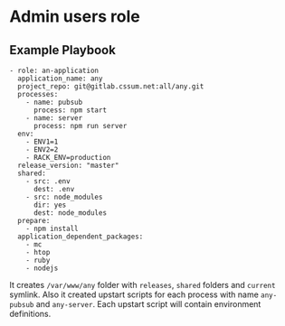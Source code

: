 Admin users role
=========

Example Playbook
----------------

    - role: an-application
      application_name: any
      project_repo: git@gitlab.cssum.net:all/any.git
      processes:
        - name: pubsub
          process: npm start
        - name: server
          process: npm run server
      env:
        - ENV1=1
        - ENV2=2
        - RACK_ENV=production
      release_version: "master"
      shared:
        - src: .env
          dest: .env
        - src: node_modules
          dir: yes
          dest: node_modules
      prepare:
        - npm install
      application_dependent_packages:
        - mc
        - htop
        - ruby
        - nodejs

It creates `/var/www/any` folder with `releases`, `shared` folders and `current` symlink. Also it created upstart scripts for each process with name `any-pubsub` and `any-server`. Each upstart script will contain environment definitions.

